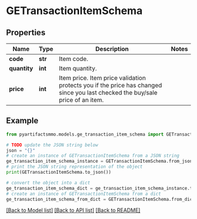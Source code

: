 # GETransactionItemSchema


## Properties

Name | Type | Description | Notes
------------ | ------------- | ------------- | -------------
**code** | **str** | Item code. | 
**quantity** | **int** | Item quantity. | 
**price** | **int** | Item price. Item price validation protects you if the price has changed since you last checked the buy/sale price of an item. | 

## Example

```python
from pyartifactsmmo.models.ge_transaction_item_schema import GETransactionItemSchema

# TODO update the JSON string below
json = "{}"
# create an instance of GETransactionItemSchema from a JSON string
ge_transaction_item_schema_instance = GETransactionItemSchema.from_json(json)
# print the JSON string representation of the object
print(GETransactionItemSchema.to_json())

# convert the object into a dict
ge_transaction_item_schema_dict = ge_transaction_item_schema_instance.to_dict()
# create an instance of GETransactionItemSchema from a dict
ge_transaction_item_schema_from_dict = GETransactionItemSchema.from_dict(ge_transaction_item_schema_dict)
```
[[Back to Model list]](../README.md#documentation-for-models) [[Back to API list]](../README.md#documentation-for-api-endpoints) [[Back to README]](../README.md)


